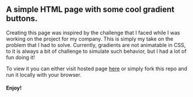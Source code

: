## A simple HTML page with some cool gradient buttons. 

Creating this page was inspired by the challenge that I faced while I was working on the project for my company. This is simply my take on the problem that I had to solve.
Currently, gradients are not animatable in CSS, to it is always a bit of challenge to simulate such behavior, but I had a lot of fun doing it!

To view it you can either visit hosted page [here](https://wojciechantos.github.io/cool-gradient-buttons/) or simply fork this repo and run it locally with your browser.

#### Enjoy! 